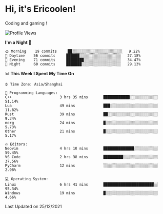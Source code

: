 # Hi, it's Ericoolen!
Coding and gaming！

<!--START_SECTION:waka-->
![Profile Views](http://img.shields.io/badge/Profile%20Views-0-blue)

**I'm a Night 🦉** 

```text
🌞 Morning    19 commits     ██░░░░░░░░░░░░░░░░░░░░░░░   9.22% 
🌆 Daytime    56 commits     ██████░░░░░░░░░░░░░░░░░░░   27.18% 
🌃 Evening    71 commits     ████████░░░░░░░░░░░░░░░░░   34.47% 
🌙 Night      60 commits     ███████░░░░░░░░░░░░░░░░░░   29.13%

```


📊 **This Week I Spent My Time On** 

```text
⌚︎ Time Zone: Asia/Shanghai

💬 Programming Languages: 
C++                      3 hrs 35 mins       ████████████░░░░░░░░░░░░░   51.14% 
Lua                      49 mins             ███░░░░░░░░░░░░░░░░░░░░░░   11.82% 
Rust                     39 mins             ██░░░░░░░░░░░░░░░░░░░░░░░   9.34% 
norg                     24 mins             █░░░░░░░░░░░░░░░░░░░░░░░░   5.73% 
Other                    21 mins             █░░░░░░░░░░░░░░░░░░░░░░░░   5.17%

🔥 Editors: 
Neovim                   4 hrs 10 mins       ██████████████░░░░░░░░░░░   59.45% 
VS Code                  2 hrs 38 mins       █████████░░░░░░░░░░░░░░░░   37.56% 
PyCharm                  12 mins             ░░░░░░░░░░░░░░░░░░░░░░░░░   2.98%

💻 Operating System: 
Linux                    6 hrs 41 mins       ███████████████████████░░   95.34% 
Windows                  19 mins             █░░░░░░░░░░░░░░░░░░░░░░░░   4.66%

```


 Last Updated on 25/12/2021
<!--END_SECTION:waka-->

